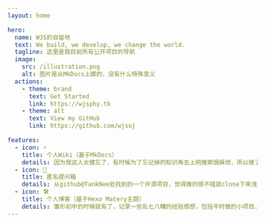 ```yaml
---
layout: home

hero:
  name: WJS的自留地
  text: We build, we develop, we change the world.
  tagline: 这里是我目前所有公开项目的导航
  image:
    src: /illustration.png
    alt: 图片是从MkDocs上嫖的，没有什么特殊意义
  actions:
    - theme: brand
      text: Get Started
      link: https://wjsphy.tk
    - theme: alt
      text: View my GitHub
      link: https://github.com/wjsoj

features:
  - icon: ⚡️
    title: 个人Wiki（基于MkDocs）
    details: 因为我这人太健忘了，有时候为了忘记掉的知识再去上网搜索很麻烦，所以做了这个项目来记录总结学过但用的频率不多的知识
  - icon: 🖖
    title: 匿名提问箱
    details: 从github@TankNee处找到的一个开源项目，觉得做的很不错就clone下来浅浅的自定义了一下
  - icon: 🛠️
    title: 个人博客（基于Hexo Matery主题）
    details: 雏形初中的时候就有了，记录一些乱七八糟的经验感想，包括平时做的小项目，甚至还有时评和电影读后感（部分文章在我现在看来很丢人）...
---
```


<style>
    :root {
      	--vp-home-hero-name-color: transparent;
      	--vp-home-hero-name-background: -webkit-linear-gradient(180deg, #00DAFF, #C900FF);
      	--vp-home-hero-image-background-image: linear-gradient( 90deg, #00DAFF, #C900FF);
  		--vp-home-hero-image-filter: blur(250px);
  		--vp-button-brand-bg: #00DAFF;
    }
</style>